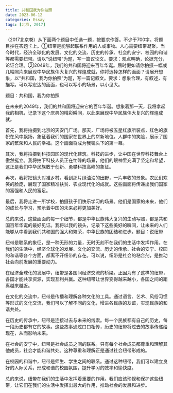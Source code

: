 ```yaml
---
title: 共和国我为你拍照
date: 2023-06-12
categories: Essay
tags: [北京, 2017]
---
```




 （2017北京卷）从下面两个题目中任选一题，按要求作答。不少于700字。将题目抄在答题卡上。①纽带是能够起联系作用的人或事物。人心需要纽带凝聚。当今时代，经济全球化的发展、文化的交流、历史的传承、社会的安宁、校园的和谐等都需要纽带。请以“说纽带”为题，写一篇议论文。要求：观点明确，论据充分，论证合理。②2049年，我们的共和国将迎来百年华诞。届时假如请你拍摄一幅或几幅照片来展现中华民族伟大复兴的辉煌成就，你将选择怎样的画面？请展开想象，以“共和国，我为你拍照”为题，写一篇记叙文。要求：想象合理，有叙述，有描写。可以写宏达的画面，也可以写小的场景，以小见大。

题目：共和国，我为你拍照

在未来的2049年，我们的共和国将迎来它的百年华诞。想象着那一天，我将拿起我的相机，记录下这个庆典的精彩瞬间，以此来展现中华民族伟大复兴的辉煌成就。

首先，我将拍摄到北京的天安门广场。那天，广场将被五星红旗所装点，红色的旗帜在风中飘扬，象征着我们的国家在世界上的崭新地位。人群中的笑脸，展示了国家的繁荣和人民的幸福。这个画面将成为我镜头下的第一幕。

其次，我将拍摄到科技园区的现代化建筑。科技的进步，让中国在世界科技舞台上傲然挺立。我将拍下科技人员正在忙碌的场景，他们的眼神里充满了坚定和希望，这正是我们中华民族敢于创新、勇攀科技高峰的象征。

再次，我将把镜头对准乡村。看到那片绿油油的田野，一片丰收的景象。农民们欢笑的脸庞，展现了国家精准扶贫、农业现代化的成就。这些画面将传递出我们国家的富强和人民的富足。

最后，我将走进一所学校，拍摄孩子们快乐学习的场景。他们是国家的未来，他们的成长与学习，预示着中国的未来必将更加美好。

总的来说，这些画面的每一个细节，都是中华民族伟大复兴的生动写照，都是共和国百年华诞的最好见证。我将以我的镜头，记录下这些美好的瞬间，让未来的人们能够从中看到我们共和国的强大和繁荣，中华民族的团结和进步。题目：说纽带

纽带是联系的象征，是一种无形的力量，无时无刻不在我们的生活中发挥作用。在我们的生活中，经济全球化的发展、文化的交流、历史的传承、社会的安宁、校园的和谐等各个方面，都离不开纽带的存在。可以说，纽带是社会的粘合剂，是推动社会向前发展的重要动力。

在经济全球化的发展中，纽带是各国间经济交流的桥梁。正因为有了这样的纽带，各国才能共享资源，实现互利共赢。这种纽带让世界变得越来越小，各国之间的距离越来越近。

在文化的交流中，纽带是传播和理解各种文化的工具。通过语言、艺术、风俗习惯等形式的文化交流，我们可以了解不同的文化，增进各民族的友谊，实现民族的和谐共处。

在历史的传承中，纽带是连接过去与未来的线索。每一个民族都有自己的历史，每一段历史都有它的故事。这些故事通过口口相传，历史的纽带将过去的故事传递给现在，从而影响未来。

在社会的安宁中，纽带是社会成员之间的联系。只有每个社会成员都尊重和理解其他成员，社会才能和谐共处。这种尊重和理解正是通过社会纽带形成的。

在校园的和谐中，纽带是师生、学生之间的联系。通过这种纽带，我们可以建立良好的人际关系，形成和谐的校园氛围，提升学习的效率和愉快度。

总的来说，纽带在我们的生活中发挥着重要的作用。我们应该珍视和保护这些纽带，让它们在我们的生活中发挥出最大的作用，推动社会的发展和进步。